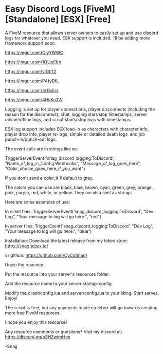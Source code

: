 # Easy Discord Logs [FiveM] [Standalone] [ESX] [Free]

A FiveM resource that allows server owners to easily set up and use discord logs for whatever you need. ESX support is included. I'll be adding more framework support soon.

https://imgur.com/QiyYWWC

https://imgur.com/1QUpCbh

https://imgur.com/viGtrf2

https://imgur.com/P4fyDfL

https://imgur.com/4rDxEcr

https://imgur.com/4HkKn2W

Logging is set up for player connections, player disconnects (including the reason for the disconnect), chat, logging start/stop timestamps, server online/offline logs, and script starts/stop logs with timestamps.

ESX log support includes ESX load-in as characters with character info, player drop info, player re-logs, simple or detailed death logs, and job punch-in/punch-out logs.

The event calls are in strings like so:

TriggerServerEvent('snag_discord_logging:ToDiscord', "Name_of_log_in_Config.Webhooks", "Message_of_log_goes_here", "Color_choice_goes_here_if_you_want")

If you don't send a color, it'll default to grey.

The colors you can use are black, blue, brown, cyan, green, grey, orange, pink, purple, red, white, or yellow. They are also sent as strings.

Here are some examples of use:

In client files: TriggerServerEvent('snag_discord_logging:ToDiscord', "Dev Log", "Your message to log will go here.", "red")

In server files: TriggerEvent('snag_discord_logging:ToDiscord', "Dev Log", "Your message to log will go here.", "blue")

Installation: Download the latest release from my tebex store: https://snag.tebex.io/ 

or github: https://github.com/CyCoSnag/

Unzip the resource.

Put the resource into your server's resources folder.

Add the resource name to your server startup-config.

Modify the client/config.lua and server/config.lua to your liking. Start server. Enjoy!

The script is free, but any payments made on tebex will go towards creating more free FiveM resources.

I hope you enjoy this resource!

Any resource comments or questions? Visit my discord at: https://discord.gg/h3HZwtmHcq

-Snag
